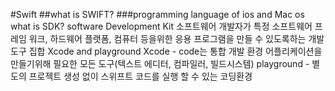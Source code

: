 #Swift
##what is SWIFT?
###programming language of ios and Mac os
what is SDK?
software Development Kit
소프트웨어 개발자가 특정 소프트웨어 프레임 워크, 하드웨어 플랫폼, 컴퓨터 등을위한 응용 프로그램을 만들 수 있도록하는 개발 도구 집합
Xcode and playground
Xcode - code는 통합 개발 환경
어플리케이션을 만들기위해 필요한 모든 도구(텍스트 에디터, 컴파일러, 빌드시스템)
playground - 별도의 프로젝트 생성 없이 스위프트 코드를 실행 할 수 있는 코딩환경
